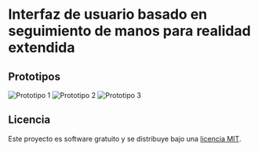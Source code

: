 # Interfaz de usuario basado en seguimiento de manos para realidad extendida

## Prototipos

![Prototipo 1](ruta/al/gif1.gif)
![Prototipo 2](ruta/al/gif2.gif)
![Prototipo 3](ruta/al/gif3.gif)

## Licencia

Este proyecto es software gratuito y se distribuye bajo una [licencia MIT](LICENSE).
